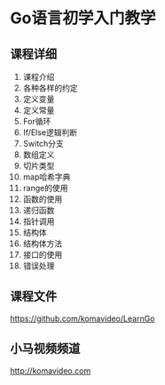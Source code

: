Go语言初学入门教学
================

## 课程详细

01. 课程介绍
02. 各种各样的约定
03. 定义变量
04. 定义常量
05. For循环
06. If/Else逻辑判断
07. Switch分支
08. 数组定义
09. 切片类型
10. map哈希字典
11. range的使用
12. 函数的使用
13. 递归函数
14. 指针调用
15. 结构体
16. 结构体方法
17. 接口的使用
18. 错误处理

## 课程文件

https://github.com/komavideo/LearnGo

## 小马视频频道

http://komavideo.com
